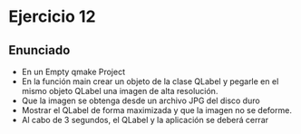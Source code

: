# Ejercicio 12
## Enunciado

* En un Empty qmake Project
* En la función main crear un objeto de la clase QLabel y pegarle en el mismo objeto QLabel una imagen de alta resolución.
* Que la imagen se obtenga desde un archivo JPG del disco duro
* Mostrar el QLabel de forma maximizada y que la imagen no se deforme.
* Al cabo de 3 segundos, el QLabel y la aplicación se deberá cerrar
